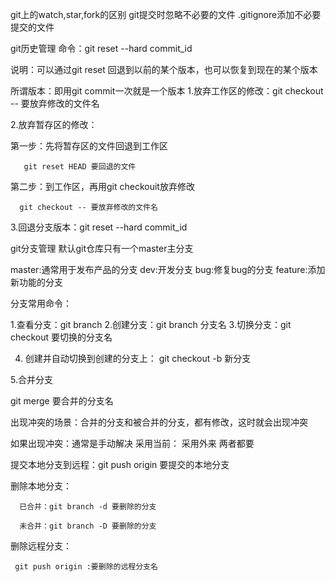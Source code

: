 git上的watch,star,fork的区别
git提交时忽略不必要的文件
.gitignore添加不必要提交的文件

git历史管理
命令：git reset --hard commit_id

说明：可以通过git reset 回退到以前的某个版本，也可以恢复到现在的某个版本

所谓版本：即用git commit一次就是一个版本
1.放弃工作区的修改：git checkout -- 要放弃修改的文件名

2.放弃暂存区的修改：

   第一步：先将暂存区的文件回退到工作区

       git reset HEAD 要回退的文件
   第二步：到工作区，再用git checkouit放弃修改
   
      git checkout -- 要放弃修改的文件名
3.回退分支版本：git reset --hard commit_id

git分支管理
默认git仓库只有一个master主分支

master:通常用于发布产品的分支 dev:开发分支 bug:修复bug的分支 feature:添加新功能的分支

分支常用命令：

1.查看分支：git branch
2.创建分支：git branch 分支名
3.切换分支：git checkout 要切换的分支名

4. 创建并自动切换到创建的分支上： git checkout -b 新分支

5.合并分支

   git merge 要合并的分支名

   出现冲突的场景：合并的分支和被合并的分支，都有修改，这时就会出现冲突

   如果出现冲突：通常是手动解决
      采用当前：
      采用外来
      两者都要

  提交本地分支到远程：git push origin 要提交的本地分支

  删除本地分支：
  
      已合并：git branch -d 要删除的分支

      未合并：git branch -D 要删除的分支

  删除远程分支：

     git push origin :要删除的远程分支名